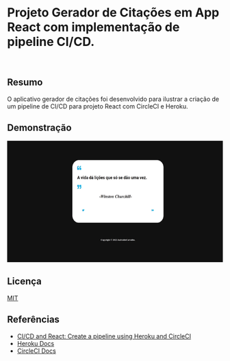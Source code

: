# Projeto Gerador de Citações em App React com implementação de pipeline CI/CD.

[![<CircleCI>](https://circleci.com/gh/jacivaldocarvalho/Projeto-Gerador-de-Frases.svg?style=shield)](<https://gerador-de-citacoes.herokuapp.com/>)

## Resumo
O aplicativo gerador de citações foi desenvolvido para ilustrar a criação de um pipeline de CI/CD para projeto React com CircleCI e Heroku.


## Demonstração

![](gerador-demonstrativo.gif)




## Licença

[MIT](https://choosealicense.com/licenses/mit/)




## Referências

 - [CI/CD and React: Create a pipeline using Heroku and CircleCI](https://blog.logrocket.com/ci-cd-and-react-create-a-pipeline-using-heroku-and-circleci/)
 - [Heroku Docs](https://devcenter.heroku.com/categories/reference)
 - [CircleCI Docs](https://circleci.com/docs/)

